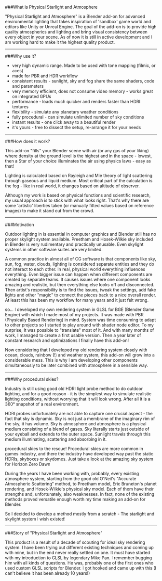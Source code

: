 ###What is Physical Starlight and Atmosphere

"Physical Starlight and Atmosphere" is a Blender add-on for advanced environmental lighting that takes inspiration of 'sandbox' game world and editors like Unity or Unreal Engine. The goal of the add-on is to provide high quality atmospherics and lighting and bring visual consistency between every object in your scene. As of now it is still in active development and I am working hard to make it the highest quality product.
___
###Why use it?
- very high dynamic range. Made to be used with tone mapping (filmic, or aces)
- made for PBR and HDR workflow
- consistent results - sunlight, sky and fog share the same shaders, code and parameters
- very memory efficient, does not consume video memory - works great on integrated GPUs
- performance - loads much quicker and renders faster than HDRI textures
- flexibility - simulate any planetary weather conditions 
- fully procedural - can simulate unlimited number of sky conditions
- instant results - one click away to a beautiful render
- it's yours - free to dissect the setup, re-arrange it for your needs

___
###How does it work?

This add-on "fills" your Blender scene with air (or any gas of your liking) where density at the ground level is the highest and in the space - lowest, then a Star of your choice illuminates the air using physics laws - easy as that!

Lighting is calculated based on Rayleigh and Mie theory of light scattering through gaseous and liquid medium. Most critical part of the calculation is the fog - like in real world, it changes based on altitude of observer.

Although my work is based on physical functions and scientific research, my usual approach is to stick with what looks right. That's why there are some 'artistic' liberties taken (or manually fitted values based on reference images) to make it stand out from the crowd.

___
###Motivation

Outdoor lighting in is essential in computer graphics and Blender still has no proper skylight system available. Preetham and Hosek-Wilkie sky included in Blender is very rudimentary and practically unusable. Even skylight systems in other software suites are very limited.

A common practice in almost all of CG software is that components like sky, sun, fog, water, clouds, lighting is considered separate entities and they do not interact to each other. In real, physical world everything influences everything. Even bigger issue can happen when different components are created by separate teams. It causes issues where one component looks amazing and realistic, but then everything else looks off and disconnected. Then artist's responsibility is to find the issues, tweak the settings, add fake lights and other "magic" to connect the pieces back to a nice overall render. At least this has been my workflow for many years and it just felt wrong.

so...
I developed my own rendering system in GLSL for BGE (Blender Game Engine) with which I made most of my projects. It was made with PBR (Physically Based Rendering) in mind. System was time consuming to adapt to other projects so I started to play around with shader node editor. To my surprise, It was possible to "translate" most of it. And with many months of work, I managed to create a first usable version. Then a year later of constant research and optimizations I finally have this add-on!

Now considering that I developed my old rendering system closely with ocean, clouds, rainbow (!) and weather system, this add-on will grow into a considerable mess. This is why I am developing other components simultaneously to be later combined with atmosphere in a sensible way.

___
###Why procedural skies?

Industry is still using good old HDRI light probe method to do outdoor lighting, and for a good reason - it is the simplest way to simulate realistic lighting conditions, without worrying that it will look wrong. After all it is a 360° snapshot of a real environment.

HDRI probes unfortunately are not able to capture one crucial aspect - the fact that sky is dynamic. Sky is not just a membrane of the imaginary rim of the sky, it has volume. Sky is atmosphere and atmosphere is a physical medium consisting of a blend of gases. Sky literally starts just outside of your eyeball and extends to the outer space. Sunlight travels through this medium illuminating, scattering and absorbing in it.

procedural skies to the rescue!
Procedural skies are more common in games industry, and there the industry have developed way past the static HDRIs, skyboxes or skydomes. Just take a look at the amazing sky system for Horizon Zero Dawn

During the years I have been working with, probably, every existing atmosphere system, starting from the good old O'Neil's "Accurate Atmospheric Scattering" method, to Preetham model, Eric Bruneton's planet rendering, and Hosek-Wilkie's physical sky model. Each of them have their strengths and, unfortunately, also weaknesses. In fact, none of the existing methods proved versatile enough worth my time making an add-on for Blender.

So I decided to develop a method mostly from a scratch - The starlight and skylight system I wish existed!

___
###Story of "Physical Starlight and Atmosphere"

This product is a result of a decade of scouting for ideal sky rendering system. I have been trying out different existing techniques and coming up with mine, but in the end never really settled on one.
It must have started with my introduction to GLSL by legendary Mike Pan. I remember bugging him with all kinds of questions. He was, probably one of the first ones who used custom GLSL scripts for Blender. I got hooked and came up with this (I can't believe it has been already 10 years!)

